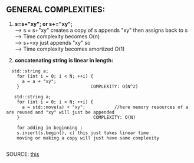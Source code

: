 **GENERAL COMPLEXITIES:**
--

1. **s=s+"xy"; or s+="xy";**\
--> s = s+"xy" creates a copy of s appends "xy" then assigns back to s\
--> Time complexity becomes O(n)\
--> s+=xy just appends "xy" so \
--> Time complexity becomes amortized O(1)

2. **concatenating string is linear in length:**
```
  std::string a;
    for (int i = 0; i < N; ++i) {
      a = a + "xy";
    }                           COMPLEXITY: O(N^2)
    
   std::string a;
    for (int i = 0; i < N; ++i) {
      a = std::move(a) + "xy";           //here memory resources of a are reused and "xy" will just be appended
    }                            COMPLEXITY: O(N)
    
    for adding in beginning :
    s.insert(s.begin(), c) this just takes linear time
    moving or making a copy will just have same complexity 
    
```
SOURCE: [this](https://codeforces.com/blog/entry/66660)
    
    
